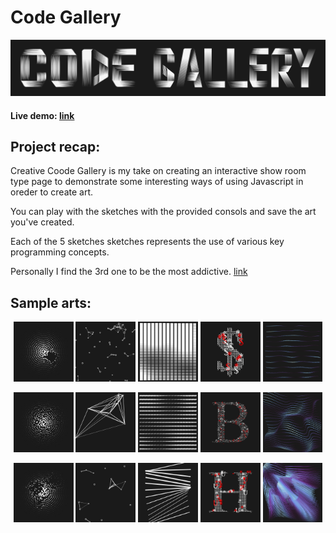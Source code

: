 # Code Gallery

<img alt="logo"  src="./ReadmeFiles/logo.png">

#### Live demo: [link](https://0xleodev.github.io/Code-Gallery/)

## Project recap:

Creative Coode Gallery is my take on creating an interactive show room type page to demonstrate some interesting ways of using Javascript in oreder to create art.

You can play with the sketches with the provided consols and save the art you've created.

Each of the 5 sketches sketches represents the use of various key programming concepts.

Personally I find the 3rd one to be the most addictive. [link](https://0xleodev.github.io/Code-Gallery/sketch-03)

## Sample arts:

<p align="center">
<img alt="sample 1"  src="./ReadmeFiles/sample(1).png" width="19%">
<img alt="sample 4"  src="./ReadmeFiles/sample(4).png" width="19%">
<img alt="sample 7"  src="./ReadmeFiles/sample(7).png" width="19%">
<img alt="sample 10"  src="./ReadmeFiles/sample(10).png" width="19%">
<img alt="sample 13"  src="./ReadmeFiles/sample(13).png" width="19%">
</p>
<p align="center">
<img alt="sample 2"  src="./ReadmeFiles/sample(2).png" width="19%">
<img alt="sample 5"  src="./ReadmeFiles/sample(5).png" width="19%">
<img alt="sample 8"  src="./ReadmeFiles/sample(8).png" width="19%">
<img alt="sample 11"  src="./ReadmeFiles/sample(11).png" width="19%">
<img alt="sample 14"  src="./ReadmeFiles/sample(14).png" width="19%">
</p>
<p align="center">
<img alt="sample 3"  src="./ReadmeFiles/sample(3).png" width="19%">
<img alt="sample 6"  src="./ReadmeFiles/sample(6).png" width="19%">
<img alt="sample 9"  src="./ReadmeFiles/sample(9).png" width="19%">
<img alt="sample 12"  src="./ReadmeFiles/sample(12).png" width="19%">
<img alt="sample 15"  src="./ReadmeFiles/sample(15).png" width="19%">
</p>
